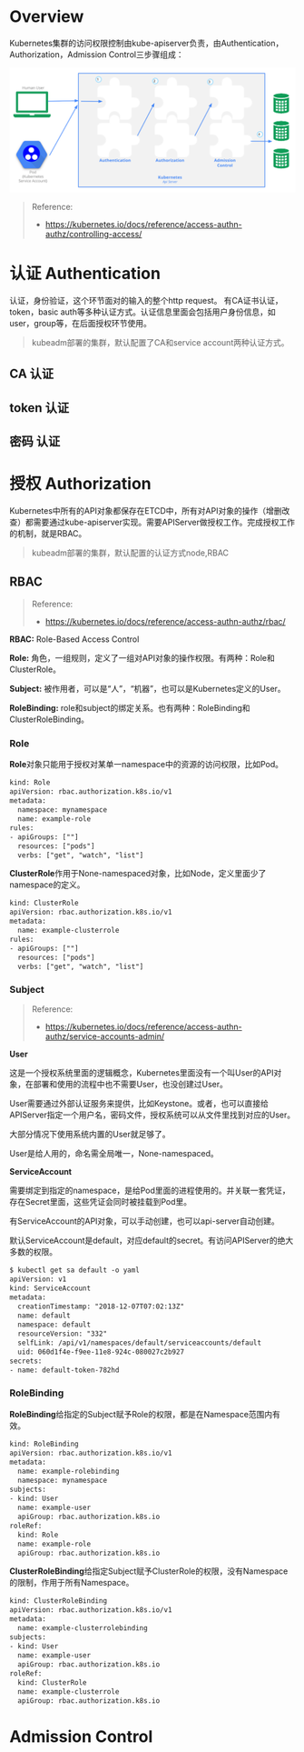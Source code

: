 
# Overview

Kubernetes集群的访问权限控制由kube-apiserver负责，由Authentication，Authorization，Admission Control三步骤组成：

![Kubernetes Access Control Overview](/images/kubernetes-access-control-overview.PNG)

> Reference:
>* https://kubernetes.io/docs/reference/access-authn-authz/controlling-access/

# 认证 Authentication

认证，身份验证，这个环节面对的输入的整个http request。 有CA证书认证，token，basic auth等多种认证方式。认证信息里面会包括用户身份信息，如user，group等，在后面授权环节使用。

> kubeadm部署的集群，默认配置了CA和service account两种认证方式。

## CA 认证

## token 认证

## 密码 认证

# 授权 Authorization

Kubernetes中所有的API对象都保存在ETCD中，所有对API对象的操作（增删改查）都需要通过kube-apiserver实现。需要APIServer做授权工作。完成授权工作的机制，就是RBAC。

> kubeadm部署的集群，默认配置的认证方式node,RBAC

## RBAC

> Reference:
>* https://kubernetes.io/docs/reference/access-authn-authz/rbac/

**RBAC:** Role-Based Access Control

**Role:** 角色，一组规则，定义了一组对API对象的操作权限。有两种：Role和ClusterRole。

**Subject:** 被作用者，可以是“人”，“机器”，也可以是Kubernetes定义的User。

**RoleBinding:** role和subject的绑定关系。也有两种：RoleBinding和ClusterRoleBinding。

### Role

**Role**对象只能用于授权对某单一namespace中的资源的访问权限，比如Pod。 

```
kind: Role
apiVersion: rbac.authorization.k8s.io/v1
metadata:
  namespace: mynamespace
  name: example-role
rules:
- apiGroups: [""]
  resources: ["pods"]
  verbs: ["get", "watch", "list"]
```

**ClusterRole**作用于None-namespaced对象，比如Node，定义里面少了namespace的定义。

```
kind: ClusterRole
apiVersion: rbac.authorization.k8s.io/v1
metadata:
  name: example-clusterrole
rules:
- apiGroups: [""]
  resources: ["pods"]
  verbs: ["get", "watch", "list"]
```

### Subject

> Reference:
>* https://kubernetes.io/docs/reference/access-authn-authz/service-accounts-admin/

**User**

这是一个授权系统里面的逻辑概念，Kubernetes里面没有一个叫User的API对象，在部署和使用的流程中也不需要User，也没创建过User。  

User需要通过外部认证服务来提供，比如Keystone。或者，也可以直接给APIServer指定一个用户名，密码文件，授权系统可以从文件里找到对应的User。

大部分情况下使用系统内置的User就足够了。

User是给人用的，命名需全局唯一，None-namespaced。

**ServiceAccount**

需要绑定到指定的namespace，是给Pod里面的进程使用的。并关联一套凭证，存在Secret里面，这些凭证会同时被挂载到Pod里。

有ServiceAccount的API对象，可以手动创建，也可以api-server自动创建。

默认ServiceAccount是default，对应default的secret。有访问APIServer的绝大多数的权限。

```
$ kubectl get sa default -o yaml
apiVersion: v1
kind: ServiceAccount
metadata:
  creationTimestamp: "2018-12-07T07:02:13Z"
  name: default
  namespace: default
  resourceVersion: "332"
  selfLink: /api/v1/namespaces/default/serviceaccounts/default
  uid: 060d1f4e-f9ee-11e8-924c-080027c2b927
secrets:
- name: default-token-782hd

```

### RoleBinding

**RoleBinding**给指定的Subject赋予Role的权限，都是在Namespace范围内有效。

```
kind: RoleBinding
apiVersion: rbac.authorization.k8s.io/v1
metadata:
  name: example-rolebinding
  namespace: mynamespace
subjects:
- kind: User
  name: example-user
  apiGroup: rbac.authorization.k8s.io
roleRef:
  kind: Role
  name: example-role
  apiGroup: rbac.authorization.k8s.io
```

**ClusterRoleBinding**给指定Subject赋予ClusterRole的权限，没有Namespace的限制，作用于所有Namespace。

```
kind: ClusterRoleBinding
apiVersion: rbac.authorization.k8s.io/v1
metadata:
  name: example-clusterrolebinding
subjects:
- kind: User
  name: example-user
  apiGroup: rbac.authorization.k8s.io
roleRef:
  kind: ClusterRole
  name: example-clusterrole
  apiGroup: rbac.authorization.k8s.io
```

# Admission Control